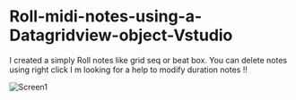 # Roll-midi-notes-using-a-Datagridview-object-Vstudio
I created a simply Roll notes like grid seq or beat box. 
You can delete notes using right click
I m looking for a help to modify duration notes !!

![Screen1](https://user-images.githubusercontent.com/69172266/137642874-857ff956-758c-465c-b732-994e94c3d443.jpg)
